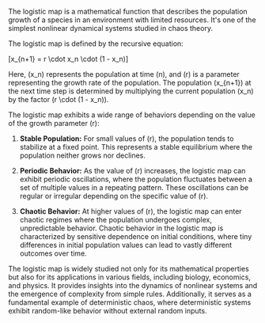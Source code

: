 The logistic map is a mathematical function that describes the population growth of a species in an environment with limited resources. It's one of the simplest nonlinear dynamical systems studied in chaos theory.

The logistic map is defined by the recursive equation:

\[x_{n+1} = r \cdot x_n \cdot (1 - x_n)\]

Here, \(x_n\) represents the population at time \(n\), and \(r\) is a parameter representing the growth rate of the population. The population \(x_{n+1}\) at the next time step is determined by multiplying the current population \(x_n\) by the factor \(r \cdot (1 - x_n)\).

The logistic map exhibits a wide range of behaviors depending on the value of the growth parameter \(r\):

1. **Stable Population:** For small values of \(r\), the population tends to stabilize at a fixed point. This represents a stable equilibrium where the population neither grows nor declines.

2. **Periodic Behavior:** As the value of \(r\) increases, the logistic map can exhibit periodic oscillations, where the population fluctuates between a set of multiple values in a repeating pattern. These oscillations can be regular or irregular depending on the specific value of \(r\).

3. **Chaotic Behavior:** At higher values of \(r\), the logistic map can enter chaotic regimes where the population undergoes complex, unpredictable behavior. Chaotic behavior in the logistic map is characterized by sensitive dependence on initial conditions, where tiny differences in initial population values can lead to vastly different outcomes over time.

The logistic map is widely studied not only for its mathematical properties but also for its applications in various fields, including biology, economics, and physics. It provides insights into the dynamics of nonlinear systems and the emergence of complexity from simple rules. Additionally, it serves as a fundamental example of deterministic chaos, where deterministic systems exhibit random-like behavior without external random inputs.
